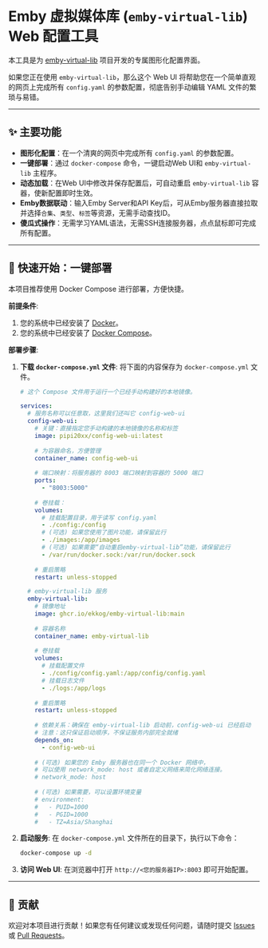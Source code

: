 # Emby 虚拟媒体库 (`emby-virtual-lib`) Web 配置工具

本工具是为 [emby-virtual-lib](https://github.com/EkkoG/emby-virtual-lib) 项目开发的专属图形化配置界面。

如果您正在使用 `emby-virtual-lib`，那么这个 Web UI 将帮助您在一个简单直观的网页上完成所有 `config.yaml` 的参数配置，彻底告别手动编辑 YAML 文件的繁琐与易错。

---

## ✨ 主要功能

- **图形化配置**：在一个清爽的网页中完成所有 `config.yaml` 的参数配置。
- **一键部署**：通过 `docker-compose` 命令，一键启动Web UI和 `emby-virtual-lib` 主程序。
- **动态加载**：在Web UI中修改并保存配置后，可自动重启 `emby-virtual-lib` 容器，使新配置即时生效。
- **Emby数据联动**：输入Emby Server和API Key后，可从Emby服务器直接拉取并选择`合集`、`类型`、`标签`等资源，无需手动查找ID。
- **傻瓜式操作**：无需学习YAML语法，无需SSH连接服务器，点点鼠标即可完成所有配置。

---

## 🚀 快速开始：一键部署

本项目推荐使用 Docker Compose 进行部署，方便快捷。

**前提条件**:
1.  您的系统中已经安装了 [Docker](https://www.docker.com/)。
2.  您的系统中已经安装了 [Docker Compose](https://docs.docker.com/compose/install/)。

**部署步骤**:

1.  **下载 `docker-compose.yml` 文件**:
    将下面的内容保存为 `docker-compose.yml` 文件。

    ```yaml
    # 这个 Compose 文件用于运行一个已经手动构建好的本地镜像。
    
    services:
      # 服务名称可以任意取，这里我们还叫它 config-web-ui
      config-web-ui:
        # 关键：直接指定您手动构建的本地镜像的名称和标签
        image: pipi20xx/config-web-ui:latest
        
        # 为容器命名，方便管理
        container_name: config-web-ui
        
        # 端口映射：将服务器的 8003 端口映射到容器的 5000 端口
        ports:
          - "8003:5000"
          
        # 卷挂载：
        volumes:
          # 挂载配置目录，用于读写 config.yaml
          - ./config:/config
          # (可选) 如果您使用了图片功能，请保留此行
          - ./images:/app/images
          # (可选) 如果需要“自动重启emby-virtual-lib”功能，请保留此行
          - /var/run/docker.sock:/var/run/docker.sock
          
        # 重启策略
        restart: unless-stopped
    
      # emby-virtual-lib 服务
      emby-virtual-lib:
        # 镜像地址
        image: ghcr.io/ekkog/emby-virtual-lib:main
        
        # 容器名称
        container_name: emby-virtual-lib
        
        # 卷挂载
        volumes:
          # 挂载配置文件
          - ./config/config.yaml:/app/config/config.yaml
          # 挂载日志文件
          - ./logs:/app/logs
          
        # 重启策略
        restart: unless-stopped
        
        # 依赖关系：确保在 emby-virtual-lib 启动前，config-web-ui 已经启动
        # 注意：这只保证启动顺序，不保证服务内部完全就绪
        depends_on:
          - config-web-ui
          
        # (可选) 如果您的 Emby 服务器也在同一个 Docker 网络中，
        # 可以使用 network_mode: host 或者自定义网络来简化网络连接。
        # network_mode: host
        
        # (可选) 如果需要，可以设置环境变量
        # environment:
        #   - PUID=1000
        #   - PGID=1000
        #   - TZ=Asia/Shanghai
    ```

2.  **启动服务**:
    在 `docker-compose.yml` 文件所在的目录下，执行以下命令：
    ```bash
    docker-compose up -d
    ```

3.  **访问 Web UI**:
    在浏览器中打开 `http://<您的服务器IP>:8003` 即可开始配置。

---

## 🤝 贡献

欢迎对本项目进行贡献！如果您有任何建议或发现任何问题，请随时提交 [Issues](https://github.com/EkkoG/emby-virtual-lib-web/issues) 或 [Pull Requests](https.com/EkkoG/emby-virtual-lib-web/pulls)。
